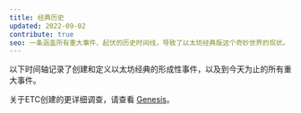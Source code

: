 ```yaml
---
title: 经典历史
updated: 2022-09-02
contribute: true
seo: 一条涵盖所有重大事件、起伏的历史时间线，导致了以太坊经典版这个奇妙世界的现状。
---
```


以下时间轴记录了创建和定义以太坊经典的形成性事件，以及到今天为止的所有重大事件。

关于ETC创建的更详细调查，请查看 [Genesis](/why-classic/genesis)。
